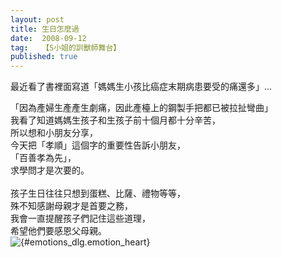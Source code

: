 ```yaml
---
layout: post
title: 生日怎麼過
date:  2008-09-12
tag:   【S小姐的訓獸師舞台】
published: true 
---
```

<p>最近看了書裡面寫道「媽媽生小孩比癌症末期病患要受的痛還多」...</p>

<p>「因為產婦生產產生劇痛，因此產檯上的鋼製手把都已被拉扯彎曲」<br>
我看了知道媽媽生孩子和生孩子前十個月都十分辛苦，<br>
所以想和小朋友分享，<br>
今天把「孝順」這個字的重要性告訴小朋友，<br>
「百善孝為先」，<br>
求學問才是次要的。<br>
<br>
孩子生日往往只想到蛋糕、比薩、禮物等等，<br>
殊不知感謝母親才是首要之務，<br>
我會一直提醒孩子們記住這些道理，<br>
希望他們要感恩父母親。<br>
<img alt="{#emotions_dlg.emotion_heart}" src="http://s.pixfs.net/f.pixnet.net/images/emotions/heart.gif" title="{#emotions_dlg.emotion_heart}" border="0"></p>

